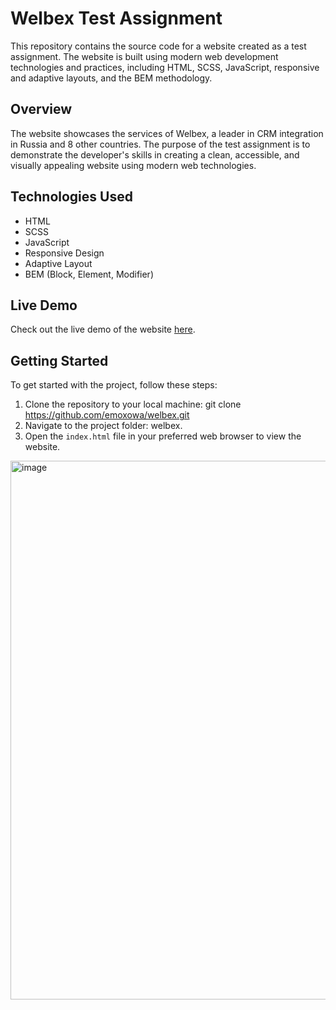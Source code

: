 # Welbex Test Assignment

This repository contains the source code for a website created as a test assignment. The website is built using modern web development technologies and practices, including HTML, SCSS, JavaScript, responsive and adaptive layouts, and the BEM methodology.

## Overview

The website showcases the services of Welbex, a leader in CRM integration in Russia and 8 other countries. The purpose of the test assignment is to demonstrate the developer's skills in creating a clean, accessible, and visually appealing website using modern web technologies.

## Technologies Used

- HTML
- SCSS
- JavaScript
- Responsive Design
- Adaptive Layout
- BEM (Block, Element, Modifier)

## Live Demo

Check out the live demo of the website [here](https://emoxowa.github.io/welbex/).

## Getting Started

To get started with the project, follow these steps:

1. Clone the repository to your local machine:
git clone https://github.com/emoxowa/welbex.git
2. Navigate to the project folder: welbex.
3. Open the `index.html` file in your preferred web browser to view the website.

<img width="862" alt="image" src="https://user-images.githubusercontent.com/100534408/230722783-a1a3910b-9e4b-42aa-8f74-156550bd0c60.png">


